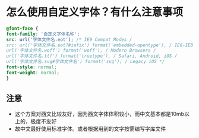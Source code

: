 # 怎么使用自定义字体？有什么注意事项

```css
@font-face {
font-family: '自定义字体名称';
src: url('字体文件名.eot'); /* IE9 Compat Modes /
src: url('字体文件名.eot?#iefix') format('embedded-opentype'), / IE6-IE8 /
url('字体文件名.woff') format('woff'), / Modern Browsers /
url('字体文件名.ttf') format('truetype'), / Safari, Android, iOS /
url('字体文件名.svg#字体文件名') format('svg'); / Legacy iOS */
font-style: normal;
font-weight: normal;
}
```

## 注意

- 这个方案对西文比较友好，因为西文字体体积较小，而中文基本都是10mb以上的，极度不友好
- 故中文最好使用标准字体。或者根据用到的文字按需编写字库文件